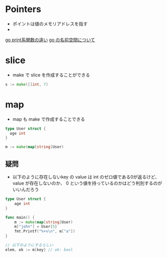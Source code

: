 # Pointers
- ポイントは値のメモリアドレスを指す
- 


[go print系関数の違い](https://qiita.com/taji-taji/items/77845ef744da7c88a6fe)
[go の名前空間について](https://ifritjp.github.io/documents/go/package/)


# slice
- make で slice を作成することができる
```go
s := make([]int, 7)
```

# map
- map も make で作成することできる
```go
type User struct {
  age int
}

m := make(map[string]User)
```
## 疑問
- 以下のように存在しないkey の value は int のゼロ値である0が返るけど、value が存在しないのか、 0 という値を持っているのかはどう判別するのがいいんだろう

```go
type User struct {
	age int
}

func main() {
	m := make(map[string]User)
	m["john"] = User{5}
	fmt.Printf("%+v\n", m["a"])
}

// 以下のようにするらしい
elem, ok := m[key] // ok: bool

```
